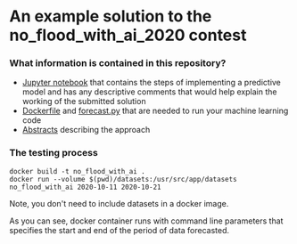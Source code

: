 # An example solution to the no_flood_with_ai_2020 contest

### What information is contained in this repository?
* [Jupyter notebook](https://github.com/kclosu/no_flood_with_ai/blob/main/no_floods_with_ai.ipynb)  that contains the steps of implementing a predictive model and has any descriptive comments that would help explain the working of the submitted solution
* [Dockerfile](https://github.com/kclosu/no_flood_with_ai/blob/main/Dockerfile) and [forecast.py](https://github.com/kclosu/no_flood_with_ai/blob/main/forecast.py) that are needed to run your machine learning code
*  [Abstracts](https://github.com/kclosu/no_flood_with_ai/blob/main/abstracts.pdf) describing the approach


### The testing process
```
docker build -t no_flood_with_ai .
docker run --volume $(pwd)/datasets:/usr/src/app/datasets no_flood_with_ai 2020-10-11 2020-10-21
```
Note, you don't need to include datasets in a docker image.

As you can see, docker container runs with command line parameters that specifies the start and end of the period of data forecasted.
